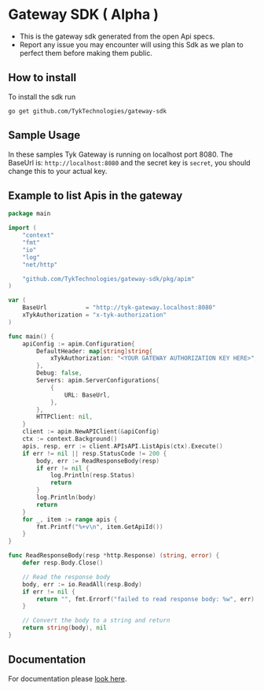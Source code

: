 # Gateway SDK ( Alpha )

- This is the gateway sdk generated from the open Api specs.
- Report any issue you may encounter will using this Sdk as we plan to perfect them before making them public.

## How to install

To install the sdk run

`go get github.com/TykTechnologies/gateway-sdk`

## Sample Usage
In these samples Tyk Gateway is running on localhost port 8080.
The BaseUrl is: `http://localhost:8080` and the secret key is `secret`, you should change this to your actual key.

## Example to list Apis in the gateway
```go
package main

import (
	"context"
	"fmt"
	"io"
	"log"
	"net/http"

	"github.com/TykTechnologies/gateway-sdk/pkg/apim"
)

var (
	BaseUrl           = "http://tyk-gateway.localhost:8080"
	xTykAuthorization = "x-tyk-authorization"
)

func main() {
	apiConfig := apim.Configuration{
		DefaultHeader: map[string]string{
			xTykAuthorization: "<YOUR GATEWAY AUTHORIZATION KEY HERE>",
		},
		Debug: false,
		Servers: apim.ServerConfigurations{
			{
				URL: BaseUrl,
			},
		},
		HTTPClient: nil,
	}
	client := apim.NewAPIClient(&apiConfig)
	ctx := context.Background()
	apis, resp, err := client.APIsAPI.ListApis(ctx).Execute()
	if err != nil || resp.StatusCode != 200 {
		body, err := ReadResponseBody(resp)
		if err != nil {
			log.Println(resp.Status)
			return
		}
		log.Println(body)
		return
	}
	for _, item := range apis {
		fmt.Printf("%+v\n", item.GetApiId())
	}
}

func ReadResponseBody(resp *http.Response) (string, error) {
	defer resp.Body.Close()

	// Read the response body
	body, err := io.ReadAll(resp.Body)
	if err != nil {
		return "", fmt.Errorf("failed to read response body: %w", err)
	}

	// Convert the body to a string and return
	return string(body), nil
}
```

## Documentation

For documentation please [look here](https://github.com/TykTechnologies/gateway-sdk/blob/main/pkg/apim/README.md).
